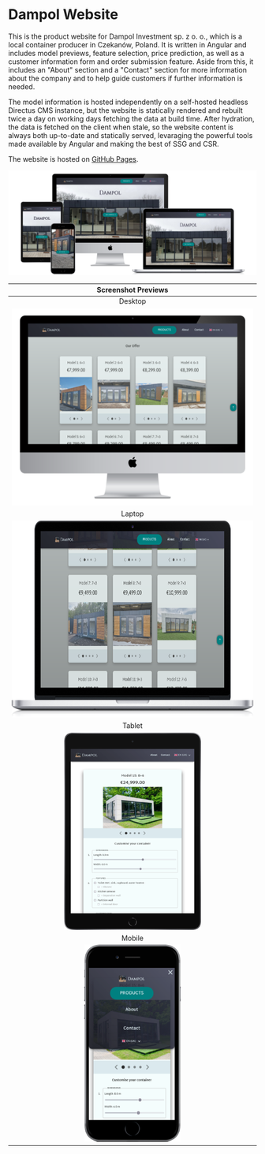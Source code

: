 # Dampol Website

This is the product website for Dampol Investment sp. z o. o., which is a local container producer in Czekanów, Poland. It is written in Angular and includes model previews, feature selection, price prediction, as well as a customer information form and order submission feature. Aside from this, it includes an "About" section and a "Contact" section for more information about the company and to help guide customers if further information is needed.

The model information is hosted independently on a self-hosted headless Directus CMS instance, but the website is statically rendered and rebuilt twice a day on working days fetching the data at build time. After hydration, the data is fetched on the client when stale, so the website content is always both up-to-date and statically served, levaraging the powerful tools made available by Angular and making the best of SSG and CSR.

The website is hosted on [GitHub Pages](https://kguzek.github.io/dampol-website).

![Website preview](https://github.com/kguzek/dampol-website/blob/images/homepage/all-devices-black.png?raw=true)

|Screenshot Previews|
|:-----:|
|Desktop|
|<img alt="Desktop website preview" src="https://github.com/kguzek/dampol-website/blob/images/models/desktop.png?raw=true" height="400" />|
|Laptop|
|<img alt="Laptop website preview" src="https://github.com/kguzek/dampol-website/blob/images/models/laptop.png?raw=true" height="400" />|
|Tablet|
|<img alt="Laptop website preview" src="https://github.com/kguzek/dampol-website/blob/images/models/tablet-black.png?raw=true" height="400" />|
|Mobile|
|<img alt="Mobile website preview" src="https://github.com/kguzek/dampol-website/blob/images/models/mobile-black.png?raw=true" height="400" />|
